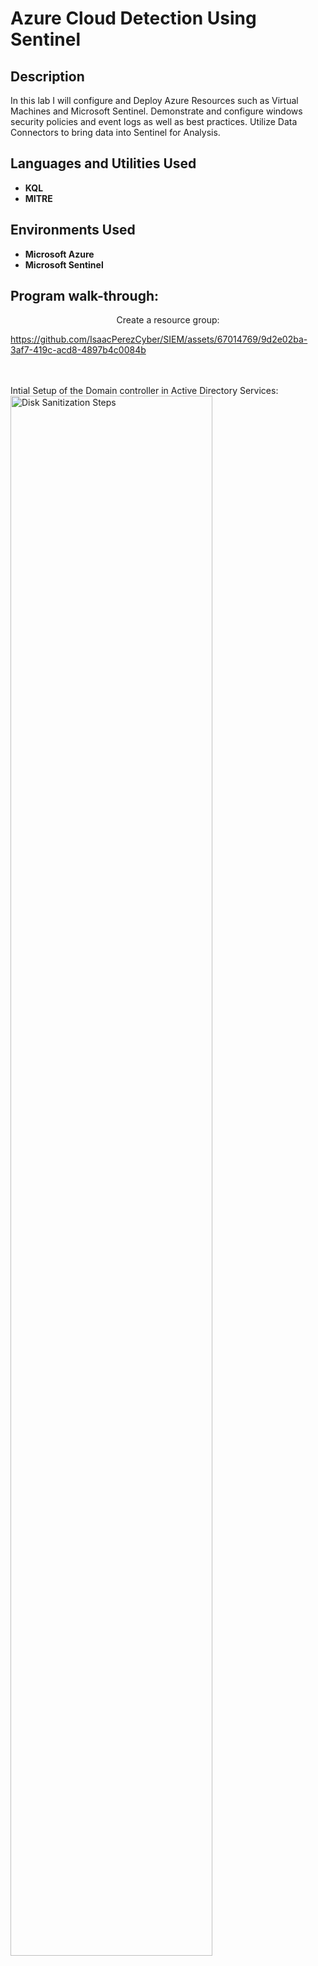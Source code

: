<H1>Azure Cloud Detection Using Sentinel</H1>

<h2>Description</h2>
In this lab I will configure and Deploy Azure Resources such as Virtual Machines and Microsoft Sentinel. Demonstrate and configure windows security policies and event logs as well as best practices. Utilize Data Connectors to bring data into Sentinel for Analysis.
<br />


<h2>Languages and Utilities Used</h2>

- <b>KQL</b>
- <b>MITRE</b>


<h2>Environments Used </h2>

- <b>Microsoft Azure</b>
- <b>Microsoft Sentinel</b>

<h2>Program walk-through:</h2>

<p align="center">
Create a resource group: <br/>



https://github.com/IsaacPerezCyber/SIEM/assets/67014769/9d2e02ba-3af7-419c-acd8-4897b4c0084b







<br />
<br />
Intial Setup of the Domain controller in Active Directory Services:  <br/>
<img src="https://i.imgur.com/RIXyl3i.png" height="80%" width="80%" alt="Disk Sanitization Steps"/>
<br />
<br />
